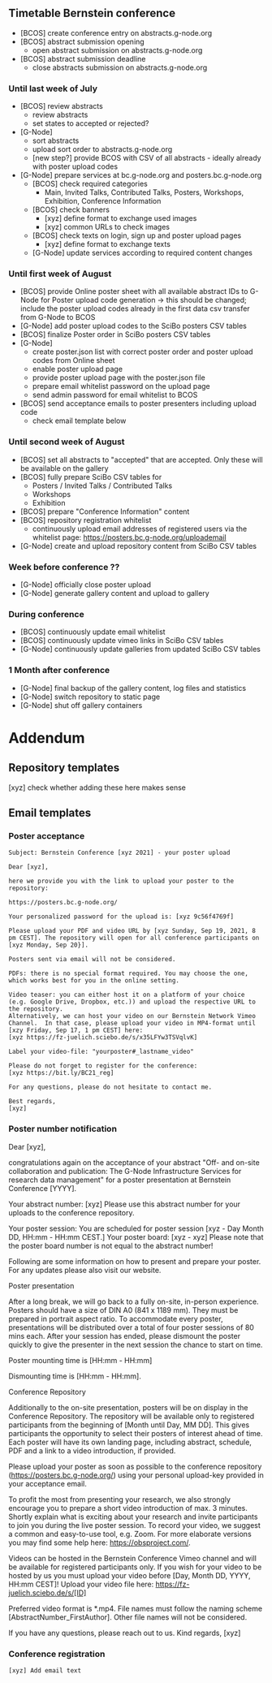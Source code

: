 ## Timetable Bernstein conference

- [BCOS] create conference entry on abstracts.g-node.org
- [BCOS] abstract submission opening
    - open abstract submission on abstracts.g-node.org
- [BCOS] abstract submission deadline
    - close abstracts submission on abstracts.g-node.org

### Until last week of July
- [BCOS] review abstracts
  - review abstracts
  - set states to accepted or rejected?
- [G-Node]
  - sort abstracts
  - upload sort order to abstracts.g-node.org
  - [new step?] provide BCOS with CSV of all abstracts - ideally already with poster upload codes
- [G-Node] prepare services at bc.g-node.org and posters.bc.g-node.org
    - [BCOS] check required categories
      - Main, Invited Talks, Contributed Talks, Posters, Workshops, Exhibition, Conference Information
    - [BCOS] check banners
      - [xyz] define format to exchange used images
      - [xyz] common URLs to check images
    - [BCOS] check texts on login, sign up and poster upload pages
      - [xyz] define format to exchange texts
    - [G-Node] update services according to required content changes

### Until first week of August
- [BCOS] provide Online poster sheet with all available abstract IDs to G-Node for Poster upload code generation
  -> this should be changed; include the poster upload codes already in the first data csv transfer from G-Node to BCOS
- [G-Node] add poster upload codes to the SciBo posters CSV tables
- [BCOS] finalize Poster order in SciBo posters CSV tables
- [G-Node]
  - create poster.json list with correct poster order and poster upload codes from Online sheet
  - enable poster upload page
  - provide poster upload page with the poster.json file
  - prepare email whitelist password on the upload page
  - send admin password for email whitelist to BCOS
- [BCOS] send acceptance emails to poster presenters including upload code
    - check email template below

### Until second week of August
- [BCOS] set all abstracts to "accepted" that are accepted. Only these will be available on the gallery
- [BCOS] fully prepare SciBo CSV tables for
    - Posters / Invited Talks / Contributed Talks
    - Workshops
    - Exhibition
- [BCOS] prepare "Conference Information" content
- [BCOS] repository registration whitelist
  - continuously upload email addresses of registered users via the whitelist page: https://posters.bc.g-node.org/uploademail
- [G-Node] create and upload repository content from SciBo CSV tables

### Week before conference ??
- [G-Node] officially close poster upload
- [G-Node] generate gallery content and upload to gallery

### During conference
- [BCOS] continuously update email whitelist
- [BCOS] continuously update vimeo links in SciBo CSV tables
- [G-Node] continuously update galleries from updated SciBo CSV tables

### 1 Month after conference
- [G-Node] final backup of the gallery content, log files and statistics
- [G-Node] switch repository to static page
- [G-Node] shut off gallery containers

# Addendum

## Repository templates

[xyz] check whether adding these here makes sense

## Email templates

### Poster acceptance

    Subject: Bernstein Conference [xyz 2021] - your poster upload

    Dear [xyz],
    
    here we provide you with the link to upload your poster to the repository:
    
    https://posters.bc.g-node.org/
    
    Your personalized password for the upload is: [xyz 9c56f4769f]
    
    Please upload your PDF and video URL by [xyz Sunday, Sep 19, 2021, 8 pm CEST]. The repository will open for all conference participants on [xyz Monday, Sep 20}].
    
    Posters sent via email will not be considered.
    
    PDFs: there is no special format required. You may choose the one, which works best for you in the online setting.
    
    Video teaser: you can either host it on a platform of your choice (e.g. Google Drive, Dropbox, etc.)) and upload the respective URL to the repository.
    Alternatively, we can host your video on our Bernstein Network Vimeo Channel.  In that case, please upload your video in MP4-format until [xzy Friday, Sep 17, 1 pm CEST] here:
    [xyz https://fz-juelich.sciebo.de/s/x35LFYw3TSVqlvK]
    
    Label your video-file: "yourposter#_lastname_video"
    
    Please do not forget to register for the conference:
    [xyz https://bit.ly/BC21_reg]
    
    For any questions, please do not hesitate to contact me.
    
    Best regards,
    [xyz]


### Poster number notification
Dear [xyz],

congratulations again on the acceptance of your abstract "Off- and on-site collaboration and publication: The G-Node Infrastructure Services for research data management" for a poster presentation at Bernstein Conference [YYYY].

Your abstract number: [xyz]
Please use this abstract number for your uploads to the conference repository.

Your poster session: You are scheduled for poster session [xyz - Day Month DD, HH:mm - HH:mm CEST.]
Your poster board: [xyz - xyz]
Please note that the poster board number is not equal to the abstract number!

Following are some information on how to present and prepare your poster. For any updates please also visit our website.

Poster presentation

After a long break, we will go back to a fully on-site, in-person experience. Posters should have a size of DIN A0 (841 x 1189 mm). They must be prepared in portrait aspect ratio.
To accommodate every poster, presentations will be distributed over a total of four poster sessions of 80 mins each. After your session has ended, please dismount the poster quickly to give the presenter in the next session the chance to start on time.

Poster mounting time is [HH:mm - HH:mm]

Dismounting time is [HH:mm - HH:mm].


Conference Repository

Additionally to the on-site presentation, posters will be on display in the Conference Repository. The repository will be available only to registered participants from the beginning of [Month until Day, MM DD]. This gives participants the opportunity to select their posters of interest ahead of time. Each poster will have its own landing page, including abstract, schedule, PDF and a link to a video introduction, if provided.

Please upload your poster as soon as possible to the conference repository (https://posters.bc.g-node.org/) using your personal upload-key provided in your acceptance email.

To profit the most from presenting your research, we also strongly encourage you to prepare a short video introduction of max. 3 minutes. Shortly explain what is exciting about your research and invite participants to join you during the live poster session. To record your video, we suggest a common and easy-to-use tool, e.g. Zoom. For more elaborate versions you may find some help here: https://obsproject.com/.

Videos can be hosted in the Bernstein Conference Vimeo channel and will be available for registered participants only. If you wish for your video to be hosted by us you must upload your video before [Day, Month DD, YYYY, HH:mm CEST]! Upload your video file here: https://fz-juelich.sciebo.de/s/[ID]

Preferred video format is *.mp4. File names must follow the naming scheme [AbstractNumber_FirstAuthor]. Other file names will not be considered.

If you have any questions, please reach out to us.
Kind regards,
[xyz]


### Conference registration

    [xyz] Add email text
